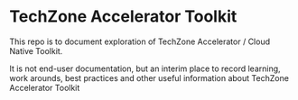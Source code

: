 # TechZone Accelerator Toolkit

This repo is to document exploration of TechZone Accelerator / Cloud Native Toolkit.

It is not end-user documentation, but an interim place to record learning, work arounds, best practices and other useful information about TechZone Accelerator Toolkit
